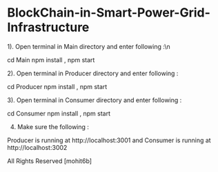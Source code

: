 # BlockChain-in-Smart-Power-Grid-Infrastructure

1). Open terminal in Main directory and enter following :\n

  cd Main
  npm install ,
  npm start

2). Open terminal in Producer directory and enter following :
  
  cd Producer
  npm install ,
  npm start
  
3). Open terminal in Consumer directory and enter following :
  
  cd Consumer
  npm install ,
  npm start
  
4) Make sure the following :

  Producer is running at http://localhost:3001  and
  Consumer is running at http://localhost:3002
  
  
  All Rights Reserved [mohit6b]

